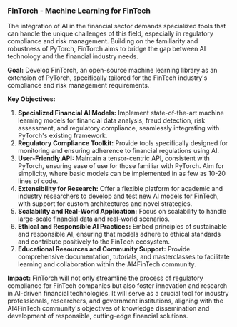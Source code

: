 ### **FinTorch - Machine Learning for FinTech**

The integration of AI in the financial sector demands specialized tools that can handle the unique challenges of this field, especially in regulatory compliance and risk management. Building on the familiarity and robustness of PyTorch, FinTorch aims to bridge the gap between AI technology and the financial industry needs.

**Goal:**
Develop FinTorch, an open-source machine learning library as an extension of PyTorch, specifically tailored for the FinTech industry's compliance and risk management requirements.

**Key Objectives:**

1. **Specialized Financial AI Models:** Implement state-of-the-art machine learning models for financial data analysis, fraud detection, risk assessment, and regulatory compliance, seamlessly integrating with PyTorch's existing framework.
2. **Regulatory Compliance Toolkit:** Provide tools specifically designed for monitoring and ensuring adherence to financial regulations using AI. 
3. **User-Friendly API:** Maintain a tensor-centric API, consistent with PyTorch, ensuring ease of use for those familiar with PyTorch. Aim for simplicity, where basic models can be implemented in as few as 10-20 lines of code.
4. **Extensibility for Research:** Offer a flexible platform for academic and industry researchers to develop and test new AI models for FinTech, with support for custom architectures and novel strategies.
5. **Scalability and Real-World Application:** Focus on scalability to handle large-scale financial data and real-world scenarios.
6. **Ethical and Responsible AI Practices:** Embed principles of sustainable and responsible AI, ensuring that models adhere to ethical standards and contribute positively to the FinTech ecosystem.
7. **Educational Resources and Community Support:** Provide comprehensive documentation, tutorials, and masterclasses to facilitate learning and collaboration within the AI4FinTech community.

**Impact:**
FinTorch will not only streamline the process of regulatory compliance for FinTech companies but also foster innovation and research in AI-driven financial technologies. It will serve as a crucial tool for industry professionals, researchers, and government institutions, aligning with the AI4FinTech community's objectives of knowledge dissemination and development of responsible, cutting-edge financial solutions.
